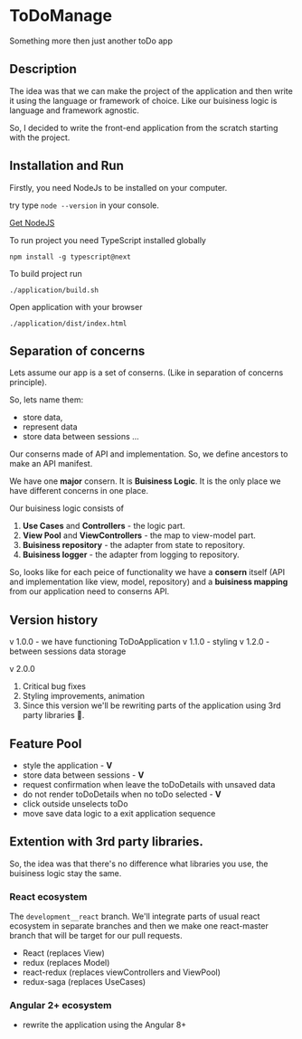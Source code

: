 # ToDoManage

Something more then just another toDo app

## Description

The idea was that we can make the project of the application and then write it using the language or framework of choice. Like our buisiness logic is language and framework agnostic.

So, I decided to write the front-end application from the scratch starting with the project.

## Installation and Run

Firstly, you need NodeJs to be installed on your computer.

try type `node --version` in your console.

[Get NodeJS](https://nodejs.org/en/)

To run project you need TypeScript installed globally

```
npm install -g typescript@next
```

To build project run

```
./application/build.sh
```

Open application with your browser

```
./application/dist/index.html
```

## Separation of concerns

Lets assume our app is a set of conserns. (Like in separation of concerns principle).

So, lets name them:
* store data,
* represent data
* store data between sessions
...

Our conserns made of API and implementation.
So, we define ancestors to make an API manifest.

We have one **major** consern. It is **Buisiness Logic**.
It is the only place we have different concerns in one place.

Our buisiness logic consists of 

1. **Use Cases** and **Controllers** - the logic part.
2. **View Pool** and **ViewControllers** - the map to view-model part.
3. **Buisiness repository** - the adapter from state to repository.
4. **Buisiness logger** - the adapter from logging to repository.

So, looks like for each peice of functionality we have a **consern** itself (API and implementation like view, model, repository) 
and a **buisiness mapping** from our application need to conserns API.

## Version history

v 1.0.0 - we have functioning ToDoApplication
v 1.1.0 - styling
v 1.2.0 - between sessions data storage

v 2.0.0

1. Critical bug fixes 
2. Styling improvements, animation
3. Since this version we'll be rewriting parts of the application using 3rd party libraries 🎉.

## Feature Pool

* style the application - **V**
* store data between sessions - **V**
* request confirmation when leave the toDoDetails with unsaved data
* do not render toDoDetails when no toDo selected - **V**
* click outside unselects toDo
* move save data logic to a exit application sequence

## Extention with 3rd party libraries.

So, the idea was that there's no difference what libraries you use, the buisiness logic stay the same.

### React ecosystem

The `development__react` branch.
We'll integrate parts of usual react ecosystem
in separate branches and then we make one react-master branch that
will be target for our pull requests.

* React (replaces View)
* redux (replaces Model)
* react-redux (replaces viewControllers and ViewPool)
* redux-saga (replaces UseCases)

### Angular 2+ ecosystem

* rewrite the application using the Angular 8+
